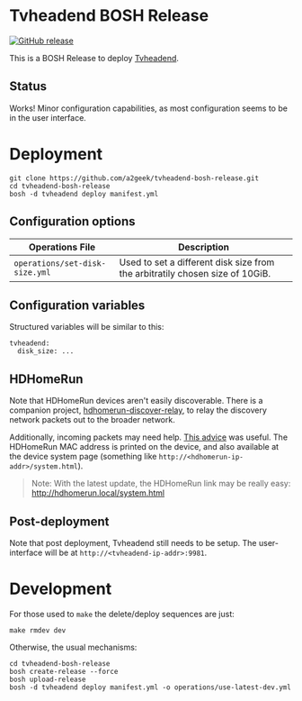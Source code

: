 # Tvheadend BOSH Release

[![GitHub release](https://img.shields.io/github/v/release/a2geek/tvheadend-bosh-release)](https://github.com/a2geek/tvheadend-bosh-release/releases/latest)

This is a BOSH Release to deploy [Tvheadend](https://tvheadend.org/).

## Status

Works! Minor configuration capabilities, as most configuration seems to be in the user interface.

# Deployment

```
git clone https://github.com/a2geek/tvheadend-bosh-release.git
cd tvheadend-bosh-release
bosh -d tvheadend deploy manifest.yml
```

## Configuration options

| Operations File | Description |
| --- | --- |
| `operations/set-disk-size.yml` | Used to set a different disk size from the arbitratily chosen size of 10GiB. |

## Configuration variables

Structured variables will be similar to this:

```
tvheadend:
  disk_size: ...
```

## HDHomeRun

Note that HDHomeRun devices aren't easily discoverable. There is a companion project, [hdhomerun-discover-relay](https://github.com/a2geek/hdhomerun-discover-relay), to relay the discovery network packets out to the broader network.

Additionally, incoming packets may need help. [This advice](https://www.mythtv.org/wiki/Silicondust_HDHomeRun_Dual#Can.27t_Connect_to_HDHR.3F) was useful.  The HDHomeRun MAC address is printed on the device, and also available at the device system page (something like `http://<hdhomerun-ip-addr>/system.html`).

> Note: With the latest update, the HDHomeRun link may be really easy: http://hdhomerun.local/system.html

## Post-deployment

Note that post deployment, Tvheadend still needs to be setup. The user-interface will be at `http://<tvheadend-ip-addr>:9981`.

# Development

For those used to `make` the delete/deploy sequences are just:

```
make rmdev dev
```

Otherwise, the usual mechanisms:

```
cd tvheadend-bosh-release
bosh create-release --force
bosh upload-release
bosh -d tvheadend deploy manifest.yml -o operations/use-latest-dev.yml
```
